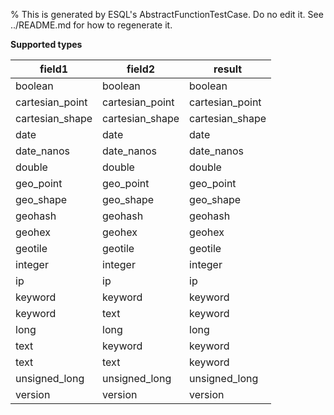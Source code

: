 % This is generated by ESQL's AbstractFunctionTestCase. Do no edit it. See ../README.md for how to regenerate it.

**Supported types**

| field1 | field2 | result |
| --- | --- | --- |
| boolean | boolean | boolean |
| cartesian_point | cartesian_point | cartesian_point |
| cartesian_shape | cartesian_shape | cartesian_shape |
| date | date | date |
| date_nanos | date_nanos | date_nanos |
| double | double | double |
| geo_point | geo_point | geo_point |
| geo_shape | geo_shape | geo_shape |
| geohash | geohash | geohash |
| geohex | geohex | geohex |
| geotile | geotile | geotile |
| integer | integer | integer |
| ip | ip | ip |
| keyword | keyword | keyword |
| keyword | text | keyword |
| long | long | long |
| text | keyword | keyword |
| text | text | keyword |
| unsigned_long | unsigned_long | unsigned_long |
| version | version | version |

